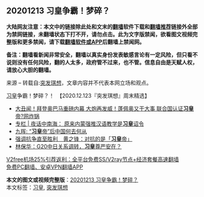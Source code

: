  <h2>20201213 习皇争霸！梦碎？</h2> <p class="notice"><b>大陆网友注意：本文中的链接除此处和文末的<a href="https://github.com/bannedbook/fanqiang" >翻墙</a>软件下载和<a href="https://github.com/killgcd/justmysocks/blob/master/README.md">翻墙推荐</a>链接外全部为禁网链接，未翻墙状态下打不开，请勿点击。此为文字版禁闻，欲看图文视频完整版和更多禁闻，请下载<a href="https://github.com/bannedbook/fanqiang">翻墙软件或APP</a>后翻墙上禁闻网。</p><p>备注：翻墙看新闻非常安全，翻墙以真实身份发表敏感言论有一定风险，但只看不说则没有任何风险，翻的人太多，政府管不过来，也不管。信息自由是天赋人权，请放心大胆的翻墙。</b></p>  <div class="entry"> <p>来源 &#8211; 转载自:<a href="https://www.bannedbook.org/bnews/tag/%e7%aa%81%e5%8f%91%e7%90%aa%e6%83%b3/" class="st_tag internal_tag" rel="tag" title="标签 突发琪想 下的日志">突发琪想</a>，文章内容并不代表本网立场和观点。</p> <p><a href="https://www.bannedbook.org/bnews/tag/%e4%b9%a0%e7%9a%87/" class="st_tag internal_tag" rel="tag" title="标签 习皇 下的日志">习皇</a>争霸！梦碎？！　【2020.12.123『突发琪想』周末精选】</p>  <ul class='op-related-articles' title='相关阅读'> <li><a href='https://www.bannedbook.org/bnews/topimagenews/20200924/1402528.html' target='_blank'>大丑闻！拜登奥巴马重磅内幕 大炮再发威！蓬佩奥又干大事 联合国认证<b>习皇</b>帝?网炸锅</a></li> <li><a href='https://www.bannedbook.org/bnews/cbnews/20200908/1392831.html' target='_blank'>专栏 | 夜话中南海： 原来内蒙强推汉语教学是<b>习皇</b>诏令</a></li> <li><a href='https://www.bannedbook.org/bnews/baitai/20191122/1227776.html' target='_blank'>九晖: “<b>习皇</b>帝”后中国何去何从</a></li> <li><a href='https://www.bannedbook.org/bnews/headline/20190912/1190140.html' target='_blank'>强调抗争直至胜利　黄之锋：对抗的是「<b>习皇</b>帝」</a></li> <li><a href='https://www.bannedbook.org/bnews/baitai/20190701/1151248.html' target='_blank'>林保华&#65306;G20中日关系调转&#65292;<b>习皇</b>尊严安在&#65311;</a></li> </ul> <p class="texttj"> <a href="https://github.com/bannedbook/fanqiang/wiki/V2ray%E6%9C%BA%E5%9C%BA" target="_blank">V2free机场25%引荐返利：全平台免费SS/V2ray节点+经济套餐高速翻墙</a><br/> <a href="https://github.com/bannedbook/fanqiang/wiki/%E7%A6%81%E9%97%BB%E7%BD%91%E5%AE%89%E5%8D%93%E7%BF%BB%E5%A2%99%E6%96%B0%E9%97%BBAPP" target="_blank">免费PC翻墙、安卓VPN翻墙APP</a></p><p></p><a name='sharetosocial'></a>       <div><b>本文的图文或视频完整版</b>：<a href='https://www.bannedbook.org/bnews/taiwannews/20201213/1447065.html'>20201213 习皇争霸！梦碎？</a></div>  </div><!--END ENTRY--> <div class="postfooter"> <div>本文标签：<a href="https://www.bannedbook.org/bnews/tag/%e4%b9%a0%e7%9a%87/" rel="tag">习皇</a>, <a href="https://www.bannedbook.org/bnews/tag/%e7%aa%81%e5%8f%91%e7%90%aa%e6%83%b3/" rel="tag">突发琪想</a></div>  </div><!--END POSTFOOTER--> 